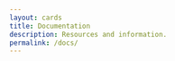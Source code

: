 ```yaml
---
layout: cards
title: Documentation
description: Resources and information.
permalink: /docs/
---
```

